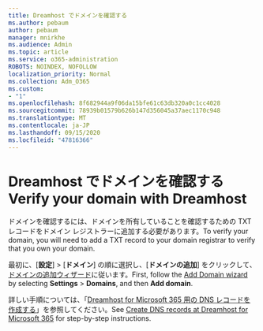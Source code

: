 ```yaml
---
title: Dreamhost でドメインを確認する
ms.author: pebaum
author: pebaum
manager: mnirkhe
ms.audience: Admin
ms.topic: article
ms.service: o365-administration
ROBOTS: NOINDEX, NOFOLLOW
localization_priority: Normal
ms.collection: Adm_O365
ms.custom:
- "1"
ms.openlocfilehash: 8f682944a9f06da15bfe61c63db320a0c1cc4028
ms.sourcegitcommit: 78939b01579b626b147d356045a37aec1170c948
ms.translationtype: MT
ms.contentlocale: ja-JP
ms.lasthandoff: 09/15/2020
ms.locfileid: "47816366"
---
```

# <a name="verify-your-domain-with-dreamhost"></a><span data-ttu-id="08e9f-102">Dreamhost でドメインを確認する</span><span class="sxs-lookup"><span data-stu-id="08e9f-102">Verify your domain with Dreamhost</span></span>

<span data-ttu-id="08e9f-103">ドメインを確認するには、ドメインを所有していることを確認するための TXT レコードをドメイン レジストラーに追加する必要があります。</span><span class="sxs-lookup"><span data-stu-id="08e9f-103">To verify your domain, you will need to add a TXT record to your domain registrar to verify that you own your domain.</span></span> 

<span data-ttu-id="08e9f-104">最初に、[**設定**] \> [**ドメイン**] の順に選択し、[**ドメインの追加**] をクリックして、[ドメインの追加ウィザード](https://admin.microsoft.com/Adminportal#/Domains)に従います。</span><span class="sxs-lookup"><span data-stu-id="08e9f-104">First, follow the [Add Domain wizard](https://admin.microsoft.com/Adminportal#/Domains) by selecting **Settings** \> **Domains**, and then **Add domain**.</span></span>
  
<span data-ttu-id="08e9f-105">詳しい手順については、「[Dreamhost for Microsoft 365 用の DNS レコードを作成する](https://docs.microsoft.com/microsoft-365/admin/dns/create-dns-records-at-dreamhost)」を参照してください。</span><span class="sxs-lookup"><span data-stu-id="08e9f-105">See [Create DNS records at Dreamhost for Microsoft 365](https://docs.microsoft.com/microsoft-365/admin/dns/create-dns-records-at-dreamhost) for step-by-step instructions.</span></span>